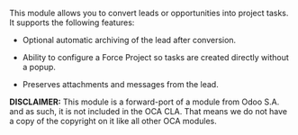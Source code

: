 This module allows you to convert leads or opportunities into project tasks.
It supports the following features:

- Optional automatic archiving of the lead after conversion.

- Ability to configure a Force Project so tasks are created directly without a popup.

- Preserves attachments and messages from the lead.

**DISCLAIMER:** This module is a forward-port of a module from Odoo S.A.
and as such, it is not included in the OCA CLA. That means we do not
have a copy of the copyright on it like all other OCA modules.
